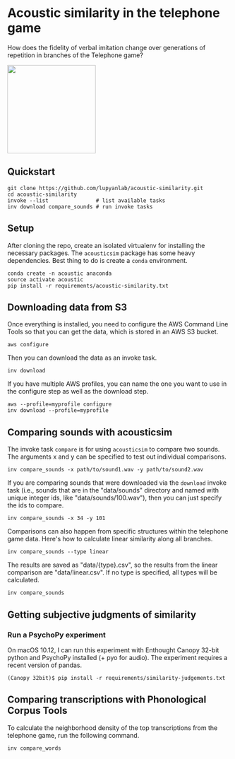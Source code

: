 # Acoustic similarity in the telephone game

How does the fidelity of verbal imitation change over generations of repetition in branches of the Telephone game?

<img src="https://github.com/lupyanlab/acoustic-similarity/raw/master/definitions.png" width="200">

## Quickstart

    git clone https://github.com/lupyanlab/acoustic-similarity.git
    cd acoustic-similarity
    invoke --list               # list available tasks
    inv download compare_sounds # run invoke tasks

## Setup

After cloning the repo, create an isolated virtualenv for installing the
necessary packages. The `acousticsim` package has some heavy dependencies.
Best thing to do is create a `conda` environment.

    conda create -n acoustic anaconda
    source activate acoustic
    pip install -r requirements/acoustic-similarity.txt

## Downloading data from S3

Once everything is installed, you need to configure the AWS
Command Line Tools so that you can get the data, which is stored in an AWS S3 bucket.

    aws configure

Then you can download the data as an invoke task.

    inv download

If you have multiple AWS profiles, you can name the one you want to use
in the configure step as well as the download step.

    aws --profile=myprofile configure
    inv download --profile=myprofile

## Comparing sounds with acousticsim

The invoke task `compare` is for using `acousticsim` to compare two sounds.
The arguments x and y can be specified to test out individual comparisons.

    inv compare_sounds -x path/to/sound1.wav -y path/to/sound2.wav

If you are comparing sounds that were downloaded via the `download` invoke task (i.e., sounds that are in the "data/sounds" directory and named with unique integer ids, like "data/sounds/100.wav"), then you can just specify the ids to compare.

    inv compare_sounds -x 34 -y 101

Comparisons can also happen from specific structures within the telephone
game data. Here's how to calculate linear similarity along all branches.

    inv compare_sounds --type linear

The results are saved as "data/{type}.csv", so the results from the linear
comparison are "data/linear.csv". If no type is specified, all types will
be calculated.

    inv compare_sounds

## Getting subjective judgments of similarity

### Run a PsychoPy experiment

On macOS 10.12, I can run this experiment with Enthought Canopy 32-bit python and PsychoPy installed (+ pyo for audio). The experiment requires a recent version of pandas.

    (Canopy 32bit)$ pip install -r requirements/similarity-judgements.txt

## Comparing transcriptions with Phonological Corpus Tools

To calculate the neighborhood density of the top transcriptions from the telephone game, run the following command.

    inv compare_words
